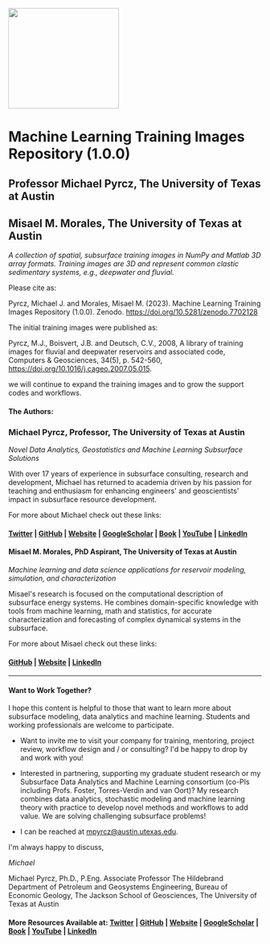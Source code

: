 <p>
    <img src="https://github.com/GeostatsGuy/GeostatsPy/blob/master/TCG_color_logo.png" width="220" height="200" />
</p>

# Machine Learning Training Images Repository (1.0.0)

## Professor Michael Pyrcz, The University of Texas at Austin

## Misael M. Morales, The University of Texas at Austin

*A collection of spatial, subsurface training images in NumPy and Matlab 3D array formats. Training images are 3D and represent common clastic sedimentary systems, e.g., deepwater and fluvial.* 

Please cite as:

Pyrcz, Michael J. and Morales, Misael M. (2023). Machine Learning Training Images Repository (1.0.0). Zenodo. https://doi.org/10.5281/zenodo.7702128 

The initial training images were published as:

Pyrcz, M.J., Boisvert, J.B. and Deutsch, C.V., 2008, A library of training images for fluvial and deepwater reservoirs and associated code, Computers & Geosciences, 34(5), p. 542-560, https://doi.org/10.1016/j.cageo.2007.05.015.

we will continue to expand the training images and to grow the support codes and workflows.

#### The Authors:

### Michael Pyrcz, Professor, The University of Texas at Austin 
*Novel Data Analytics, Geostatistics and Machine Learning Subsurface Solutions*

With over 17 years of experience in subsurface consulting, research and development, Michael has returned to academia driven by his passion for teaching and enthusiasm for enhancing engineers' and geoscientists' impact in subsurface resource development. 

For more about Michael check out these links:

#### [Twitter](https://twitter.com/geostatsguy) | [GitHub](https://github.com/GeostatsGuy) | [Website](http://michaelpyrcz.com) | [GoogleScholar](https://scholar.google.com/citations?user=QVZ20eQAAAAJ&hl=en&oi=ao) | [Book](https://www.amazon.com/Geostatistical-Reservoir-Modeling-Michael-Pyrcz/dp/0199731446) | [YouTube](https://www.youtube.com/channel/UCLqEr-xV-ceHdXXXrTId5ig)  | [LinkedIn](https://www.linkedin.com/in/michael-pyrcz-61a648a1)

#### Misael M. Morales, PhD Aspirant, The University of Texas at Austin
*Machine learning and data science applications for reservoir modeling, simulation, and characterization*

Misael's research is focused on the computational description of subsurface energy systems. He combines domain-specific knowledge with tools from machine learning, math and statistics, for accurate characterization and forecasting of complex dynamical systems in the subsurface. 

For more about Misael check out these links:

#### [GitHub](https://github.com/misaelmmorales) | [Website](https://sites.google.com/view/misaelmmorales) | [LinkedIn](https://www.linkedin.com/in/misaelmmorales/)

***

#### Want to Work Together?

I hope this content is helpful to those that want to learn more about subsurface modeling, data analytics and machine learning. Students and working professionals are welcome to participate.

* Want to invite me to visit your company for training, mentoring, project review, workflow design and / or consulting? I'd be happy to drop by and work with you! 

* Interested in partnering, supporting my graduate student research or my Subsurface Data Analytics and Machine Learning consortium (co-PIs including Profs. Foster, Torres-Verdin and van Oort)? My research combines data analytics, stochastic modeling and machine learning theory with practice to develop novel methods and workflows to add value. We are solving challenging subsurface problems!

* I can be reached at mpyrcz@austin.utexas.edu.

I'm always happy to discuss,

*Michael*

Michael Pyrcz, Ph.D., P.Eng. Associate Professor The Hildebrand Department of Petroleum and Geosystems Engineering, Bureau of Economic Geology, The Jackson School of Geosciences, The University of Texas at Austin

#### More Resources Available at: [Twitter](https://twitter.com/geostatsguy) | [GitHub](https://github.com/GeostatsGuy) | [Website](http://michaelpyrcz.com) | [GoogleScholar](https://scholar.google.com/citations?user=QVZ20eQAAAAJ&hl=en&oi=ao) | [Book](https://www.amazon.com/Geostatistical-Reservoir-Modeling-Michael-Pyrcz/dp/0199731446) | [YouTube](https://www.youtube.com/channel/UCLqEr-xV-ceHdXXXrTId5ig)  | [LinkedIn](https://www.linkedin.com/in/michael-pyrcz-61a648a1)
